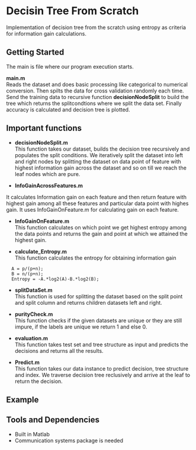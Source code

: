 # Decisin Tree From Scratch
Implementation of decision tree from the scratch using entropy as criteria for information gain calculations.


## Getting Started
The main is file where our program execution starts.

**main.m** <br/>
Reads the dataset and does basic processing like categorical to numerical conversion. Then spilts the data  for cross validation randomly each time. Send the training data to recursive function **decisionNodeSplit** to build   the tree which returns the splitcondtions where we split the data set. Finally accuracy is calculated and decision tree is plotted. 

## Important functions 

* **decisionNodeSplit.m** <br/>
This function takes our dataset, builds the decision tree recursively and populates the split conditions. We iteratively split the dataset into left and right nodes by splitting the dataset on data point of feature with highest information gain across the dataset
and so on till we reach the leaf nodes which are pure. 
     
* **InfoGainAcrossFeatures.m** <br/>

It calculates Information gain on each feature and then return feature with highest gain among all these features and particular data point with highes gain. It uses InfoGainOnFeature.m for calculating gain on each feature. 

* **InfoGainOnFeature.m** <br/>
This function calculates on which point we get highest entropy among the data points and returns the gain and point at which
we attained the highest gain.

* **calculate_Entropy.m** <br/>
This function calculates the entropy for obtaining information gain
``` 
  A = p/(p+n);
  B = n/(p+n);
  Entropy = -A.*log2(A)-B.*log2(B);
```
* **splitDataSet.m** <br/>
This function is used for splitting the dataset based on the split point and split column and returns children datasets
left and right.

* **purityCheck.m** <br/>
This function checks if the given datasets are unique or they are still impure, if the labels are unique we return 1 and else 0. 

* **evaluation.m** <br/>
This function takes test set and tree structure as input and predicts the decisions and returns all the results.

* **Predict.m** <br/>
This function takes our data instance to predict decision, tree structure and index.  We traverse decision tree reclusively and arrive
at the leaf to return the decision.

## Example

## Tools and Dependencies  

* Built in Matlab
* Communication systems package is needed 
